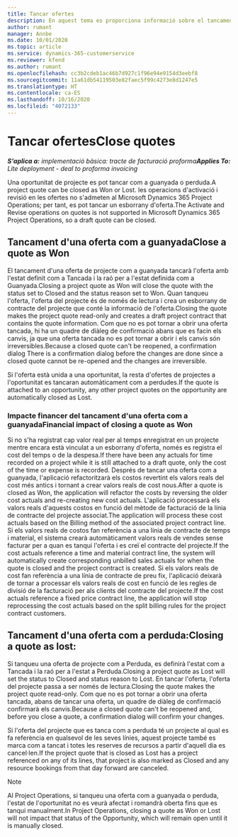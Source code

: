 ```yaml
---
title: Tancar ofertes
description: En aquest tema es proporciona informació sobre el tancament d'una oferta al Project Operations.
author: rumant
manager: Annbe
ms.date: 10/01/2020
ms.topic: article
ms.service: dynamics-365-customerservice
ms.reviewer: kfend
ms.author: rumant
ms.openlocfilehash: cc3b2cdeb1ac46b7d927c1f96e94e9154d3eebf8
ms.sourcegitcommit: 11a61db54119503e82faec5f99c4273e8d1247e5
ms.translationtype: HT
ms.contentlocale: ca-ES
ms.lasthandoff: 10/16/2020
ms.locfileid: "4072133"
---
```

# <a name="close-quotes"></a><span data-ttu-id="849ea-103">Tancar ofertes</span><span class="sxs-lookup"><span data-stu-id="849ea-103">Close quotes</span></span> 

<span data-ttu-id="849ea-104">_**S'aplica a:** implementació bàsica: tracte de facturació proforma_</span><span class="sxs-lookup"><span data-stu-id="849ea-104">_**Applies To:** Lite deployment - deal to proforma invoicing_</span></span>

<span data-ttu-id="849ea-105">Una oportunitat de projecte es pot tancar com a guanyada o perduda.</span><span class="sxs-lookup"><span data-stu-id="849ea-105">A project quote can be closed as Won or Lost.</span></span> <span data-ttu-id="849ea-106">les operacions d'activació i revisió en les ofertes no s'admeten al Microsoft Dynamics 365 Project Operations; per tant, es pot tancar un esborrany d'oferta.</span><span class="sxs-lookup"><span data-stu-id="849ea-106">The Activate and Revise operations on quotes is not supported in Microsoft Dynamics 365 Project Operations, so a draft quote can be closed.</span></span>

## <a name="close-a-quote-as-won"></a><span data-ttu-id="849ea-107">Tancament d'una oferta com a guanyada</span><span class="sxs-lookup"><span data-stu-id="849ea-107">Close a quote as Won</span></span>

<span data-ttu-id="849ea-108">El tancament d'una oferta de projecte com a guanyada tancarà l'oferta amb l'estat definit com a Tancada i la raó per a l'estat definida com a Guanyada.</span><span class="sxs-lookup"><span data-stu-id="849ea-108">Closing a project quote as Won will close the quote with the status set to Closed and the status reason set to Won.</span></span> <span data-ttu-id="849ea-109">Quan tanqueu l'oferta, l'oferta del projecte és de només de lectura i crea un esborrany de contracte del projecte que conté la informació de l'oferta.</span><span class="sxs-lookup"><span data-stu-id="849ea-109">Closing the quote makes the project quote read-only and creates a draft project contract that contains the quote information.</span></span> <span data-ttu-id="849ea-110">Com que no es pot tornar a obrir una oferta tancada, hi ha un quadre de diàleg de confirmació abans que es facin els canvis, ja que una oferta tancada no es pot tornar a obrir i els canvis són irreversibles.</span><span class="sxs-lookup"><span data-stu-id="849ea-110">Because a closed quote can't be reopened, a confirmation dialog There is a confirmation dialog before the changes are done since a closed quote cannot be re-opened and the changes are irreversible.</span></span>

<span data-ttu-id="849ea-111">Si l'oferta està unida a una oportunitat, la resta d'ofertes de projectes a l'oportunitat es tancaran automàticament com a perdudes.</span><span class="sxs-lookup"><span data-stu-id="849ea-111">If the quote is attached to an opportunity, any other project quotes on the opportunity are automatically closed as Lost.</span></span>

### <a name="financial-impact-of-closing-a-quote-as-won"></a><span data-ttu-id="849ea-112">Impacte financer del tancament d'una oferta com a guanyada</span><span class="sxs-lookup"><span data-stu-id="849ea-112">Financial impact of closing a quote as Won</span></span>

<span data-ttu-id="849ea-113">Si no s'ha registrat cap valor real per al temps enregistrat en un projecte mentre encara està vinculat a un esborrany d'oferta, només es registra el cost del temps o de la despesa.</span><span class="sxs-lookup"><span data-stu-id="849ea-113">If there have been any actuals for time recorded on a project while it is still attached to a draft quote, only the cost of the time or expense is recorded.</span></span> <span data-ttu-id="849ea-114">Després de tancar una oferta com a guanyada, l'aplicació refactoritzarà els costos revertint els valors reals del cost més antics i tornant a crear valors reals de cost nous.</span><span class="sxs-lookup"><span data-stu-id="849ea-114">After a quote is closed as Won, the application will refactor the costs by reversing the older cost actuals and re-creating new cost actuals.</span></span> <span data-ttu-id="849ea-115">L'aplicació processarà els valors reals d'aquests costos en funció del mètode de facturació de la línia de contracte del projecte associat.</span><span class="sxs-lookup"><span data-stu-id="849ea-115">The application will process these cost actuals based on the Billing method of the associated project contract line.</span></span> <span data-ttu-id="849ea-116">Si els valors reals de costos fan referència a una línia de contracte de temps i material, el sistema crearà automàticament valors reals de vendes sense facturar per a quan es tanqui l'oferta i es creï el contracte del projecte.</span><span class="sxs-lookup"><span data-stu-id="849ea-116">If the cost actuals reference a time and material contract line, the system will automatically create corresponding unbilled sales actuals for when the quote is closed and the project contract is created.</span></span> <span data-ttu-id="849ea-117">Si els valors reals de cost fan referència a una línia de contracte de preu fix, l'aplicació deixarà de tornar a processar els valors reals de cost en funció de les regles de divisió de la facturació per als clients del contracte del projecte.</span><span class="sxs-lookup"><span data-stu-id="849ea-117">If the cost actuals reference a fixed price contract line, the application will stop reprocessing the cost actuals based on the split billing rules for the project contract customers.</span></span>

## <a name="closing-a-quote-as-lost"></a><span data-ttu-id="849ea-118">Tancament d'una oferta com a perduda:</span><span class="sxs-lookup"><span data-stu-id="849ea-118">Closing a quote as lost:</span></span>

<span data-ttu-id="849ea-119">Si tanqueu una oferta de projecte com a Perduda, es definirà l'estat com a Tancada i la raó per a l'estat a Perduda.</span><span class="sxs-lookup"><span data-stu-id="849ea-119">Closing a project quote as Lost will set the status to Closed and status reason to Lost.</span></span> <span data-ttu-id="849ea-120">En tancar l'oferta, l'oferta del projecte passa a ser només de lectura.</span><span class="sxs-lookup"><span data-stu-id="849ea-120">Closing the quote makes the project quote read-only.</span></span> <span data-ttu-id="849ea-121">Com que no es pot tornar a obrir una oferta tancada, abans de tancar una oferta, un quadre de diàleg de confirmació confirmarà els canvis.</span><span class="sxs-lookup"><span data-stu-id="849ea-121">Because a closed quote can't be reopened and, before you close a quote, a confirmation dialog will confirm your changes.</span></span>

<span data-ttu-id="849ea-122">Si l'oferta del projecte que es tanca com a perduda té un projecte al qual es fa referència en qualsevol de les seves línies, aquest projecte també es marca com a tancat i totes les reserves de recursos a partir d'aquell dia es cancel·len.</span><span class="sxs-lookup"><span data-stu-id="849ea-122">If the project quote that is closed as Lost has a project referenced on any of its lines, that project is also marked as Closed and any resource bookings from that day forward are canceled.</span></span>

> [!NOTE]
> <span data-ttu-id="849ea-123">Al Project Operations, si tanqueu una oferta com a guanyada o perduda, l'estat de l'oportunitat no es veurà afectat i romandrà oberta fins que es tanqui manualment.</span><span class="sxs-lookup"><span data-stu-id="849ea-123">In Project Operations, closing a quote as Won or Lost will not impact that status of the Opportunity, which will remain open until it is manually closed.</span></span>
